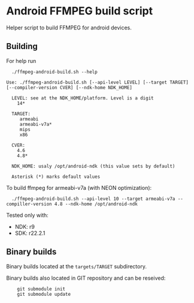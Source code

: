 Android FFMPEG build script
===========================

Helper script to build FFMPEG for android devices.


Building
--------

For help run
```
  ./ffmpeg-android-build.sh --help
```
```
Use: ./ffmpeg-android-build.sh [--api-level LEVEL] [--target TARGET] [--compiler-version CVER] [--ndk-home NDK_HOME]

  LEVEL: see at the NDK_HOME/platform. Level is a digit
    14*

  TARGET:
     armeabi
     armeabi-v7a*
     mips
     x86

  CVER:
    4.6
    4.8*

  NDK_HOME: usaly /opt/android-ndk (this value sets by default)

  Asterisk (*) marks default values
```

To build ffmpeg for armeabi-v7a (with NEON optimization):
```
  ./ffmpeg-android-build.sh --api-level 10 --target armeabi-v7a --compiller-version 4.8 --ndk-home /opt/android-ndk
```


Tested only with:
  - NDK: r9
  - SDK: r22.2.1


Binary builds
-------------

Binary builds located at the `targets/TARGET` subdirectory.

Binary builds also located in GIT repository and can be reseived:
```
    git submodule init
    git submodule update
```


